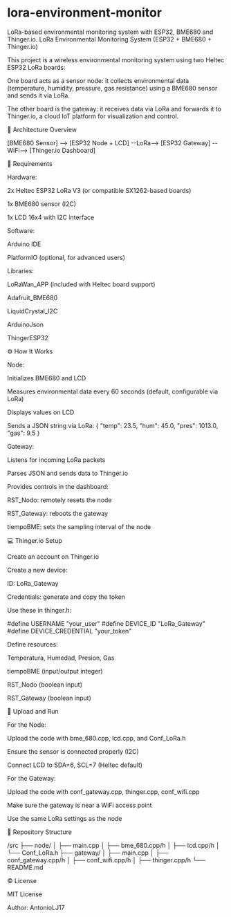 # lora-environment-monitor
LoRa-based environmental monitoring system with ESP32, BME680 and Thinger.io.
LoRa Environmental Monitoring System (ESP32 + BME680 + Thinger.io)

This project is a wireless environmental monitoring system using two Heltec ESP32 LoRa boards:

One board acts as a sensor node: it collects environmental data (temperature, humidity, pressure, gas resistance) using a BME680 sensor and sends it via LoRa.

The other board is the gateway: it receives data via LoRa and forwards it to Thinger.io, a cloud IoT platform for visualization and control.

:satellite: Architecture Overview

[BME680 Sensor] --> [ESP32 Node + LCD] --LoRa--> [ESP32 Gateway] --WiFi--> [Thinger.io Dashboard]

:wrench: Requirements

Hardware:

2x Heltec ESP32 LoRa V3 (or compatible SX1262-based boards)

1x BME680 sensor (I2C)

1x LCD 16x4 with I2C interface

Software:

Arduino IDE

PlatformIO (optional, for advanced users)

Libraries:

LoRaWan_APP (included with Heltec board support)

Adafruit_BME680

LiquidCrystal_I2C

ArduinoJson

ThingerESP32

:gear: How It Works

Node:

Initializes BME680 and LCD

Measures environmental data every 60 seconds (default, configurable via LoRa)

Displays values on LCD

Sends a JSON string via LoRa: { "temp": 23.5, "hum": 45.0, "pres": 1013.0, "gas": 9.5 }

Gateway:

Listens for incoming LoRa packets

Parses JSON and sends data to Thinger.io

Provides controls in the dashboard:

RST_Nodo: remotely resets the node

RST_Gateway: reboots the gateway

tiempoBME: sets the sampling interval of the node

:computer: Thinger.io Setup

Create an account on Thinger.io

Create a new device:

ID: LoRa_Gateway

Credentials: generate and copy the token

Use these in thinger.h:

#define USERNAME "your_user"
#define DEVICE_ID "LoRa_Gateway"
#define DEVICE_CREDENTIAL "your_token"

Define resources:

Temperatura, Humedad, Presion, Gas

tiempoBME (input/output integer)

RST_Nodo (boolean input)

RST_Gateway (boolean input)

:rocket: Upload and Run

For the Node:

Upload the code with bme_680.cpp, lcd.cpp, and Conf_LoRa.h

Ensure the sensor is connected properly (I2C)

Connect LCD to SDA=6, SCL=7 (Heltec default)

For the Gateway:

Upload the code with conf_gateway.cpp, thinger.cpp, conf_wifi.cpp

Make sure the gateway is near a WiFi access point

Use the same LoRa settings as the node

:file_folder: Repository Structure

/src
├── node/
│   ├── main.cpp
│   ├── bme_680.cpp/h
│   ├── lcd.cpp/h
│   └── Conf_LoRa.h
├── gateway/
│   ├── main.cpp
│   ├── conf_gateway.cpp/h
│   ├── conf_wifi.cpp/h
│   ├── thinger.cpp/h
└── README.md

:copyright: License

MIT License

Author: AntonioLJ17

